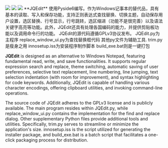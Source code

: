 <img src="http://pic.yupoo.com/python-niejieqiang/97e53cf2/ac5dfeb1.png">
<img src="http://pic.yupoo.com/python-niejieqiang/e5731caa/c4393773.png">
<img src="http://pic.yupoo.com/python-niejieqiang/05fca6d4/9a94d0af.png">
**JQEdit**
 使用Pyside6编写。作为Windows记事本的替代品，具有基本的读取、写入和保存功能，支持正则表达式查找替换、切换主题，自动保存用户设置，选区替换、行号显示，行号跳转，选区缩进（功能不是很完善）以及语法关键字高亮等功能。此外，JQEdit还具有处理各国编码的能力，并提供剪贴板功能以及调用命令行的功能。
JQEdit的源代码遵循GPLv3协议发布。 
JQEdit.py为主程序
replace_window_ui.py为查找替换框代码
其他py文件为辅助工具.
trim.py是瘦身之用
innosetup.iss为安装程序制作脚本
build_exe.bat则是一键打包

 **JQEdit** 
is designed as an alternative to Windows Notepad, featuring fundamental read, write, and save functionalities. It supports regular expression search and replace, theme switching, automatic saving of user preferences, selective text replacement, line numbering, line jumping, text selection indentation (with room for improvement), and syntax highlighting for code keywords. Additionally, JQEdit is capable of handling various character encodings, offering clipboard utilities, and invoking command-line operations.

The source code of JQEdit adheres to the GPLv3 license and is publicly available. The main program resides within JQEdit.py, while replace_window_ui.py contains the implementation for the find and replace dialog. Other supplementary Python files provide additional tools and utilities. Specifically, trim.py serves to streamline or minimize the application's size. innosetup.iss is the script utilized for generating the installer package, and build_exe.bat is a batch script that facilitates a one-click packaging process for distribution.